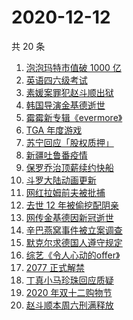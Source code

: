 # 2020-12-12

共 20 条

<!-- BEGIN -->
<!-- 最后更新时间 Sat Dec 12 2020 23:04:23 GMT+0800 (CST) -->

1. [泡泡玛特市值破 1000 亿](https://www.zhihu.com/search?q=泡泡玛特)
2. [英语四六级考试](https://www.zhihu.com/search?q=四六级考试)
3. [素媛案罪犯赵斗顺出狱](https://www.zhihu.com/search?q=素媛案罪犯)
4. [韩国导演金基德逝世](https://www.zhihu.com/search?q=金基德)
5. [霉霉新专辑《evermore》](https://www.zhihu.com/search?q=evermore)
6. [TGA 年度游戏](https://www.zhihu.com/search?q=tga)
7. [苏宁回应「股权质押」](https://www.zhihu.com/search?q=苏宁)
8. [新疆吐鲁番疫情](https://www.zhihu.com/search?q=新疆疫情)
9. [保罗乔治顶薪续约快船](https://www.zhihu.com/search?q=保罗乔治)
10. [斗罗大陆动画更新](https://www.zhihu.com/search?q=斗罗大陆动画)
11. [网红拉姆前夫被批捕](https://www.zhihu.com/search?q=拉姆前夫)
12. [去世 12 年被偷挖配阴亲](https://www.zhihu.com/search?q=阴亲)
13. [网传金基德因新冠逝世](https://www.zhihu.com/search?q=金基德)
14. [辛巴燕窝事件被立案调查](https://www.zhihu.com/search?q=辛巴燕窝)
15. [默克尔求德国人遵守规定](https://www.zhihu.com/search?q=默克尔)
16. [综艺《令人心动的offer》](https://www.zhihu.com/search?q=令人心动的offer)
17. [2077 正式解禁](https://www.zhihu.com/search?q=赛博朋克2077)
18. [丁真小马珍珠回应质疑](https://www.zhihu.com/search?q=丁真小马)
19. [2020 年双十二购物节](https://www.zhihu.com/search?q=双十二)
20. [赵斗顺本周六刑满释放](https://www.zhihu.com/search?q=素媛案)

<!-- END -->
